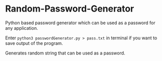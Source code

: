 # Random-Password-Generator

Python based password generator which can be used as a password for any application.

Enter `python3 passwordGenerator.py > pass.txt` in terminal if you want to save output of the program.

Generates random string that can be used as a password. 

